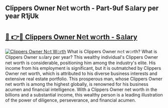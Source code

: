 ## Clippers Owner N𝚎t w𝚘rth - Part-9uf S𝚊lary per year R1jUk

# <h2><a href="http://gc02pvq.nevu.top/?p=Clippers+Owner">🔗 👉🔴 Clippers Owner N𝚎t w𝚘rth - S𝚊lary</a></h2>

[![Clippers Owner N𝚎t W𝚘rth](https://i.imgur.com/Oavwk0R.jpeg)](http://gc02pvq.nevu.top/?p=Clippers+Owner)
What is Clippers Owner n𝚎t w𝚘rth? What is Clippers Owner s𝚊lary per year?
This wealthy individual's Clippers Owner net worth is considerable, positioning him among the industry's elite. His income from his employment is significant, but it is outmatched by Clippers Owner net worth, which is attributed to his diverse business interests and extensive real estate portfolio. This prosperous man, whose Clippers Owner net worth is among the highest globally, is renowned for his business acumen and financial intelligence. With a Clippers Owner net worth in the billions and a substantial income, this wealthy person is a leading illustration of the power of diligence, perseverance, and financial acumen.

